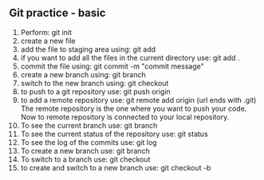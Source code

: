 ## Git practice - basic
1) Perform: git init
2) create a new file
3) add the file to staging area using: git add <filename>
4) if you want to add all the files in the current directory use: git add .
5) commit the file using: git commit -m "commit message"
6) create a new branch using: git branch <branchname>
7) switch to the new branch using: git checkout <branchname>
8) to push to a git repository use: git push origin <branchname>
9) to add a remote repository use: git remote add origin <url> (url ends with .git)
The remote repository is the one where you want to push your code.
<br>Now to remote repository is connected to your local repository.
10) To see the current branch use: git branch
11) To see the current status of the repository use: git status
12) To see the log of the commits use: git log
13) To create a new branch use: git branch <branchname>
14) To switch to a branch use: git checkout <branchname>
15) to create and switch to a new branch use: git checkout -b <branchname>